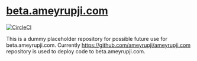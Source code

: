 # [beta.ameyrupji.com](https://beta.ameyrupji.com)

[![CircleCI](https://circleci.com/gh/ameyrupji/beta.ameyrupji.com.svg?style=svg)](https://circleci.com/gh/ameyrupji/beta.ameyrupji.com) 

This is a dummy placeholder repository for possible future use for beta.ameyrupji.com. Currently https://github.com/ameyrupji/ameyrupji.com repository is used to deploy code to beta.ameyrupji.com.
